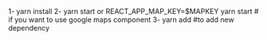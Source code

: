 1- yarn install 
2- yarn start or  REACT_APP_MAP_KEY=$MAPKEY yarn start # if you want to use google maps component
3- yarn add #to add new dependency
